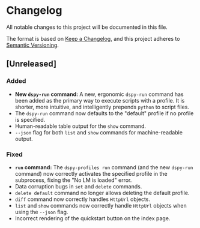 # Changelog

All notable changes to this project will be documented in this file.

The format is based on [Keep a Changelog](https://keepachangelog.com/en/1.0.0/),
and this project adheres to [Semantic Versioning](https://semver.org/spec/v2.0.0.html).

## [Unreleased]

### Added
- **New `dspy-run` command:** A new, ergonomic `dspy-run` command has been added as the primary way to execute scripts with a profile. It is shorter, more intuitive, and intelligently prepends `python` to script files.
- The `dspy-run` command now defaults to the "default" profile if no profile is specified.
- Human-readable table output for the `show` command.
- `--json` flag for both `list` and `show` commands for machine-readable output.

### Fixed
- **`run` command:** The `dspy-profiles run` command (and the new `dspy-run` command) now correctly activates the specified profile in the subprocess, fixing the "No LM is loaded" error.
- Data corruption bugs in `set` and `delete` commands.
- `delete default` command no longer allows deleting the default profile.
- `diff` command now correctly handles `HttpUrl` objects.
- `list` and `show` commands now correctly handle `HttpUrl` objects when using the `--json` flag.
- Incorrect rendering of the quickstart button on the index page.
